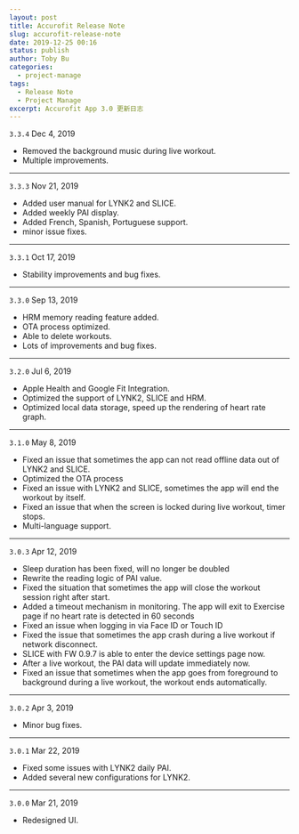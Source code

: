 ```yaml
---
layout: post
title: Accurofit Release Note
slug: accurofit-release-note
date: 2019-12-25 00:16
status: publish
author: Toby Bu
categories: 
  - project-manage
tags: 
  - Release Note
  - Project Manage
excerpt: Accurofit App 3.0 更新日志
---
```




`3.3.4` Dec 4, 2019
- Removed the background music during live workout.
- Multiple improvements.
---- 
`3.3.3` Nov 21, 2019 
- Added user manual for LYNK2 and SLICE.
- Added weekly PAI display.
- Added French, Spanish, Portuguese support.
- minor issue fixes.
---- 
`3.3.1` Oct 17, 2019 
- Stability improvements and bug fixes.
---- 
`3.3.0` Sep 13, 2019 
- HRM memory reading feature added.
- OTA process optimized.
- Able to delete workouts.
- Lots of improvements and bug fixes.
---- 
`3.2.0` Jul 6, 2019
- Apple Health and Google Fit Integration.
- Optimized the support of LYNK2, SLICE and HRM.
- Optimized local data storage, speed up the rendering of heart rate graph.
---- 
`3.1.0` May 8, 2019
- Fixed an issue that sometimes the app can not read offline data out of LYNK2 and SLICE.
- Optimized the OTA process
- Fixed an issue with LYNK2 and SLICE, sometimes the app will end the workout by itself.
- Fixed an issue that when the screen is locked during live workout, timer stops.
- Multi-language support.
---- 
`3.0.3` Apr 12, 2019
- Sleep duration has been fixed, will no longer be doubled
- Rewrite the reading logic of PAI value.
- Fixed the situation that sometimes the app will close the workout session right after start.
- Added a timeout mechanism in monitoring. The app will exit to Exercise page if no heart rate is detected in 60 seconds
- Fixed an issue when logging in via Face ID or Touch ID
- Fixed the issue that sometimes the app crash during a live workout if network disconnect.
- SLICE with FW 0.9.7 is able to enter the device settings page now.
- After a live workout, the PAI data will update immediately now.
- Fixed an issue that sometimes when the app goes from foreground to background during a live workout, the workout ends automatically.
---- 
`3.0.2` Apr 3, 2019
- Minor bug fixes.
---- 
`3.0.1` Mar 22, 2019
- Fixed some issues with LYNK2 daily PAI.
- Added several new configurations for LYNK2.
---- 
`3.0.0` Mar 21, 2019
- Redesigned UI.